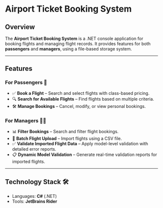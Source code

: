 # Airport Ticket Booking System 

## Overview  
The **Airport Ticket Booking System** is a .NET console application for booking flights and managing flight records. It provides features for both **passengers** and **managers**, using a file-based storage system.

---

## Features  

### **For Passengers** 👤  
- ✅ **Book a Flight** – Search and select flights with class-based pricing.  
- 🔍 **Search for Available Flights** – Find flights based on multiple criteria.  
- 🛠️ **Manage Bookings** – Cancel, modify, or view personal bookings.  

### **For Managers** 👨‍💼  
- 📊 **Filter Bookings** – Search and filter flight bookings.  
- 📂 **Batch Flight Upload** – Import flights using a CSV file.  
- ✅ **Validate Imported Flight Data** – Apply model-level validation with detailed error reports.  
- 📋 **Dynamic Model Validation** – Generate real-time validation reports for imported flights.  

---

## Technology Stack 🛠️  
- Languages: **C#** (.NET)
- Tools: **JetBrains Rider** 
  
